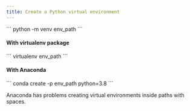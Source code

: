 ```yaml
---
title: Create a Python virtual environment
---
```


<div markdown="1" class="ans">
```
python -m venv env_path
```
</div>

#### With virtualenv package

<div markdown="1" class="ans">
```
virtualenv env_path
```
</div>

#### With Anaconda

<div markdown="1" class="ans">
```
conda create -p env_path python=3.8
```
</div>

Anaconda has problems creating virtual environments inside paths with spaces.
